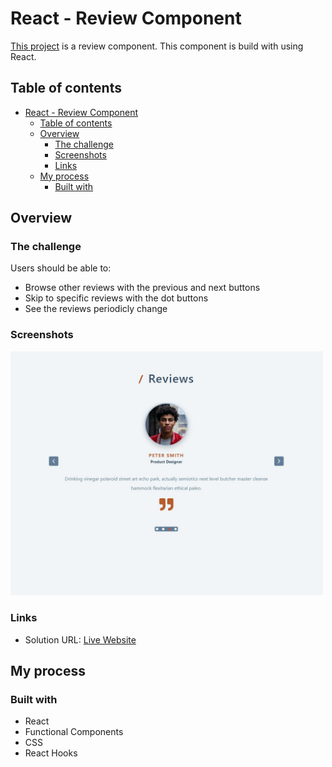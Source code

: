 # React - Review Component

[This project](https://gurhanalan.github.io/React-Review-Component/) is a review component. This component is build with using React.

## Table of contents

- [React - Review Component](#react---review-component)
  - [Table of contents](#table-of-contents)
  - [Overview](#overview)
    - [The challenge](#the-challenge)
    - [Screenshots](#screenshots)
    - [Links](#links)
  - [My process](#my-process)
    - [Built with](#built-with)

## Overview

### The challenge

Users should be able to:

<!-- -   View the optimal layout for the app depending on their device's screen size -->

-   Browse other reviews with the previous and next buttons
-   Skip to specific reviews with the dot buttons
-   See the reviews periodicly change

<!-- -   Change the position, color, shape and size of a box by click the control buttons. -->

### Screenshots

<!-- <img  src="./public/screenshot/johnportfolio1.jpg" alt="html" height=400 width=500><br/> -->

<img  src="./public/screenshots/reactreviews.jpg" alt="html"  width=500><br/>

<!-- ![](img/csspropertychanger.jpg) -->

### Links

-   Solution URL: [Live Website](https://gurhanalan.github.io/React-Review-Component/)

## My process

### Built with

-   React
-   Functional Components
-   CSS
-   React Hooks
